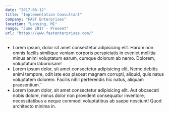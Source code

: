 ```yaml
---
date: "2017-06-12"
title: "Implementation Consultant"
company: "FAST Enterprises"
location: "Lansing, MI"
range: "June 2017 - Present"
url: "https://www.fastenterprises.com/"
---
```


- Lorem ipsum, dolor sit amet consectetur adipisicing elit. Harum non omnis facilis similique veniam corporis perspiciatis in eveniet mollitia minus animi voluptatum earum, cumque dolorum ab nemo. Dolorem, voluptatum laboriosam!
- Lorem ipsum dolor, sit amet consectetur adipisicing elit. Nemo debitis animi tempore, odit iste eos placeat magnam corrupti, aliquid, quis natus voluptatem dolorem. Facilis nihil perferendis hic natus, aliquam praesentium.``
- Lorem ipsum dolor, sit amet consectetur adipisicing elit. Aut obcaecati nobis dolore, minus dolor non provident consequatur inventore, necessitatibus a neque commodi voluptatibus ab saepe nesciunt! Quod architecto minima in.

